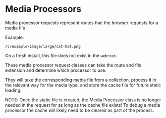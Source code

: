 # Media Processors

Media processor requests represent routes that the browser requests for a media file

Example:

`/c/example/image/large/cat-hat.png`

On a fresh install, this file does not exist in the `webroot`.

These media processor request classes can take the route and file extension and determine which processor to use.

They will take the corresponding media file from a collection, process it in the relevant way for the media type, and store the cache file for future static loading.

NOTE: Once the static file is created, the Media Processor class is no longer needed in the request for as long as the cache file exists! To debug a media processor the cache will likely need to be cleared as part of the process.
